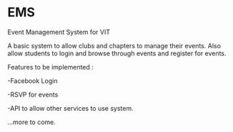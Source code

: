 EMS
===

Event Management System for VIT

A basic system to allow clubs and chapters to manage their events. Also allow students to login and browse through 
events and register for events.

Features to be implemented :

-Facebook Login

-RSVP for events

-API to allow other services to use system.

...more to come.
